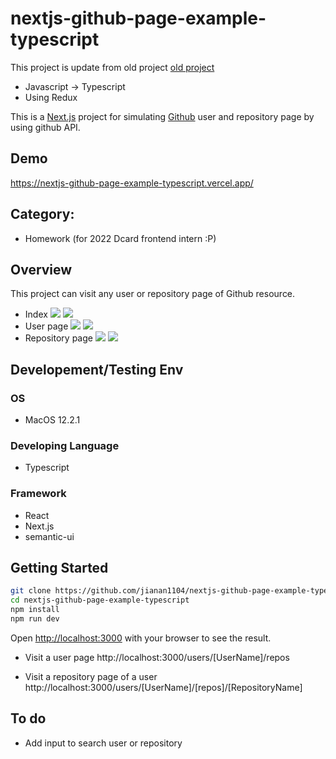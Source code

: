 nextjs-github-page-example-typescript
===
This project is update from old project [old project](https://github.com/jianan1104/nextjs-github-page-example) 

- Javascript -> Typescript
- Using Redux

This is a [Next.js](https://nextjs.org/) project for simulating [Github](https://github.com/) user and repository page by using github API.

## Demo

https://nextjs-github-page-example-typescript.vercel.app/

## Category:
- Homework (for 2022 Dcard frontend intern :P)

## Overview
This project can visit any user or repository page of Github resource.

- Index
![](https://i.imgur.com/M3bUktz.png)
![](https://i.imgur.com/EB6ovZp.png)
- User page
![](https://i.imgur.com/TJ5t2eN.png)
![](https://i.imgur.com/CHSbEs1.png)
- Repository page
![](https://i.imgur.com/xc1kjsD.png)
![](https://i.imgur.com/VRbDZHz.png)

## Developement/Testing Env
### OS
- MacOS 12.2.1
### Developing Language
- Typescript
### Framework
- React
- Next.js
- semantic-ui 

## Getting Started

```bash
git clone https://github.com/jianan1104/nextjs-github-page-example-typescript.git
cd nextjs-github-page-example-typescript
npm install
npm run dev
```

Open [http://localhost:3000](http://localhost:3000) with your browser to see the result.

- Visit a user page
http://localhost:3000/users/[UserName]/repos

- Visit a repository page of a user
http://localhost:3000/users/[UserName]/[repos]/[RepositoryName]


## To do 
- Add input to search user or repository


